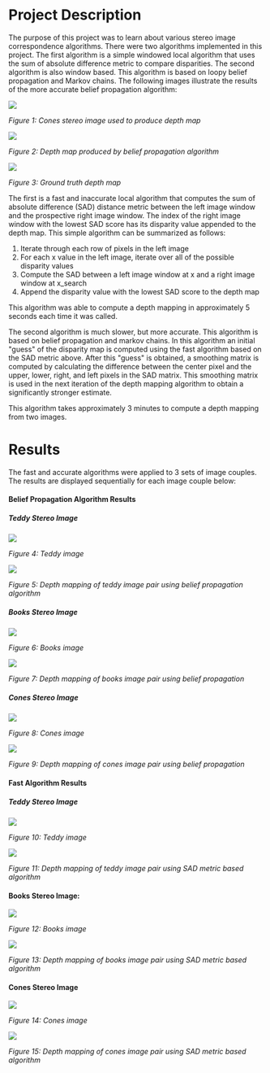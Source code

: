 # Project Description
The purpose of this project was to learn about various stereo image correspondence algorithms. 
There were two algorithms implemented in this project. The first algorithm is a simple windowed
local algorithm that uses the sum of absolute difference metric to compare disparities. The second
algorithm is also window based. This algorithm is based on loopy belief propagation and Markov chains.
The following images illustrate the results of the more accurate belief propagation algorithm:

![](images/cones_image_02.png)

*Figure 1: Cones stereo image used to produce depth map*

![](results/best/depth_mapping_best_cones_cut.PNG)

*Figure 2: Depth map produced by belief propagation algorithm*

![](images/cones_disp_02.png)

*Figure 3: Ground truth depth map*




The first is a fast and inaccurate local
algorithm that computes the sum of absolute difference (SAD) distance metric between the left image window 
and the prospective right image window. The index of the right image window with the lowest SAD score
has its disparity value appended to the depth map. This simple algorithm can be summarized as follows:
1. Iterate through each row of pixels in the left image
2. For each x value in the left image, iterate over all of the possible disparity values
3. Compute the SAD between a left image window at x and a right image window at x_search
4. Append the disparity value with the lowest SAD score to the depth map

This algorithm was able to compute a depth mapping in approximately 5 seconds each time it was called.


The second algorithm is much slower, but more accurate. This algorithm is based on belief propagation and 
markov chains. In this algorithm an initial "guess" of the
disparity map is computed using the fast algorithm based on the SAD metric above. After this "guess" is obtained, a smoothing matrix 
is computed by calculating the difference between the center pixel and the upper, lower, right, and left 
pixels in the SAD matrix. This smoothing matrix is used in the next iteration of the depth mapping 
algorithm to obtain a significantly stronger estimate. 

This algorithm takes approximately 3 minutes to compute a depth mapping from two images.

# Results
The fast and accurate algorithms were applied to 3 sets of image couples. The results are displayed sequentially
for each image couple below:
#### Belief Propagation Algorithm Results
##### Teddy Stereo Image

![](images/teddy_image_02.png)

*Figure 4: Teddy image*

![](results/best/depth_mapping_best_teddy_cut.PNG)

*Figure 5: Depth mapping of teddy image pair using belief propagation algorithm*

##### Books Stereo Image

![](images/books_image_01.png)

*Figure 6: Books image*

![](results/best/depth_mapping_best_books_cut.png)

*Figure 7: Depth mapping of books image pair using belief propagation*

##### Cones Stereo Image

![](images/cones_image_02.png)

*Figure 8: Cones image*

![](results/best/depth_mapping_best_cones_cut.PNG)

*Figure 9: Depth mapping of cones image pair using belief propagation*

#### Fast Algorithm Results
##### Teddy Stereo Image

![](images/teddy_image_02.png)

*Figure 10: Teddy image*

![](results/fast/depth_mapping_fast_teddy_cut.PNG)

*Figure 11: Depth mapping of teddy image pair using SAD metric based algorithm*

#### Books Stereo Image:

![](images/books_image_01.png)

*Figure 12: Books image*

![](results/fast/depth_mapping_fast_books_cut.PNG)


*Figure 13: Depth mapping of books image pair using SAD metric based algorithm*

#### Cones Stereo Image

![](images/cones_image_02.png)

*Figure 14: Cones image*

![](results/fast/depth_mapping_fast_cones_cut.PNG)

*Figure 15: Depth mapping of cones image pair using SAD metric based algorithm*
